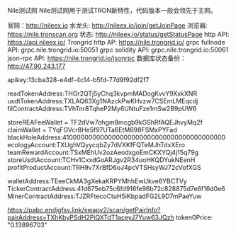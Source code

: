 Nile测试网
Nile测试网用于测试TRON新特性，代码版本一般会领先于主网。

官网：http://nileex.io
水龙头: http://nileex.io/join/getJoinPage
浏览器: https://nile.tronscan.org
状态: http://nileex.io/status/getStatusPage
http API: https://api.nileex.io/
Trongrid http AP: https://nile.trongrid.io/
grpc fullnode API: grpc.nile.trongrid.io:50051
grpc solidity API: grpc.nile.trongrid.io:50061
json-rpc API: https://nile.trongrid.io/jsonrpc
数据库状态备份：http://47.90.243.177

apikey:13cba328-e4df-4c14-b5fd-77d9f92df2f7

readTokenAddress:THGr2QTj5yChq3kvpmMADogKvvY9XxkXNR
usdtTokenAddress:TXLAQ63Xg1NAzckPwKHvzw7CSEmLMEqcdj
filContractAddress:TVhTnr8TqheP2My6UNtuFze1mSw2B9pUW6

storeREAFeeWallet = TF2dVw7ohgm8mcgb9kGShRfAQEJhvyMq2f
claimWallet = TYqFGVcr8He5f97UTa6EtM698FSMxPYFad
blackHoleAddress:410000000000000000000000000000000000000000
ecologyAccount:TXUghVQyycqbZy7dVXKfFQTeMJhTdxXEro
teamRewardAccount:TSxMEhUv2ozAeodxgoEmCKXYQj4j15q79g
storeUsdtAccount:TCHv1CxxdGoARJgv2R34uoHKQDYukNEenH
profitProductAccount:TRH9v7XrBfD6oJ4pcVTSHsyWJ72cVofXGS


walletAddress:TEeeCkMA3gXekaKRPYMhhEwUkve6YBCTVy
TickerContractAddress:41d675eb75c6fd916fe96b72c828875d7e6f16d0e6
MinerContractAddress:TJZRFtecoCtuH5iKbpadFG2L9D7mPaeYuw

https://pabc.endjgfsv.link/swapv2/scan/getPairInfo?pairAddress=TXhKbyPSdH2PiQXTdT1aceyJ7Yuw63JQzh
token0Price: "0.13896703"



<!-- sunfactoryaddress:TU67fYjLkaC786g1bYwXwFSsnnjdxcw1wG 41c6c0b8a324d3269e88eee50a4f35c248ba2424fb
pairAddress:41ad36bc41c1ab88f8f919ec943b79921a460a9768
routerAddress:41c42214b69367d3100d0d1f811265a3b5ba93a5aa TTrGGe8TLMENHFLmxxbC9g1bm9Tn1s1wqH
oracleAddress:412d7219eda875e933b9ea15c65102dec8292e1d38

factoryAddress:TEj47GpCXA6etbcbxEMAvr91sdkBBGMmuH
routerAddress:TSgurtbb5PWspJ19kK4xvRdiYZk2JCMQkB
oracleAddress:TWdu5u4wBeC8pZMo8zLvmE2Xz6W5oFoc6q
pairAddress:0x9b555E3DddA7B39C5a8A2990120AC8AAd237b1fB -->